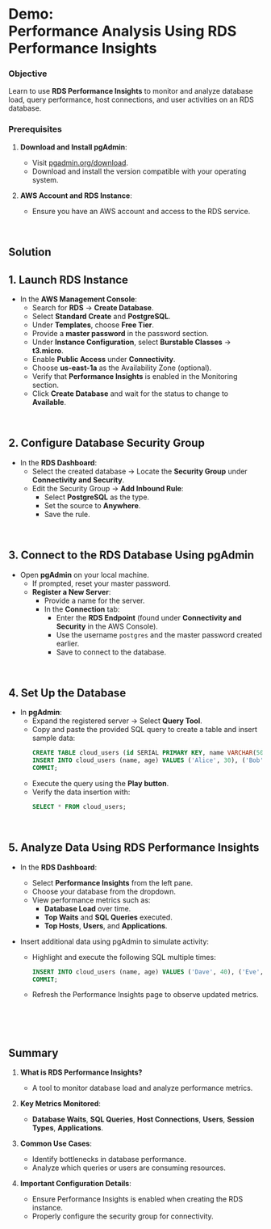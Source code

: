 # Demo:<br>Performance Analysis Using RDS Performance Insights

### **Objective**  
Learn to use **RDS Performance Insights** to monitor and analyze database load, query performance, host connections, and user activities on an RDS database.

### **Prerequisites**
1. **Download and Install pgAdmin**:  
   - Visit [pgadmin.org/download](https://www.pgadmin.org/download).  
   - Download and install the version compatible with your operating system.  

2. **AWS Account and RDS Instance**:  
   - Ensure you have an AWS account and access to the RDS service.

<br>

## Solution

## **1. Launch RDS Instance**  
- In the **AWS Management Console**:  
  - Search for **RDS** → **Create Database**.  
  - Select **Standard Create** and **PostgreSQL**.  
  - Under **Templates**, choose **Free Tier**.  
  - Provide a **master password** in the password section.  
  - Under **Instance Configuration**, select **Burstable Classes** → **t3.micro**.  
  - Enable **Public Access** under **Connectivity**.  
  - Choose **us-east-1a** as the Availability Zone (optional).  
  - Verify that **Performance Insights** is enabled in the Monitoring section.  
  - Click **Create Database** and wait for the status to change to **Available**.

<br>

## **2. Configure Database Security Group**  
- In the **RDS Dashboard**:  
  - Select the created database → Locate the **Security Group** under **Connectivity and Security**.  
  - Edit the Security Group → **Add Inbound Rule**:  
    - Select **PostgreSQL** as the type.  
    - Set the source to **Anywhere**.  
    - Save the rule.

<br>

## **3. Connect to the RDS Database Using pgAdmin**  
- Open **pgAdmin** on your local machine.  
  - If prompted, reset your master password.  
  - **Register a New Server**:  
    - Provide a name for the server.  
    - In the **Connection** tab:  
      - Enter the **RDS Endpoint** (found under **Connectivity and Security** in the AWS Console).  
      - Use the username `postgres` and the master password created earlier.  
      - Save to connect to the database.  

<br>

## **4. Set Up the Database**  
- In **pgAdmin**:  
  - Expand the registered server → Select **Query Tool**.  
  - Copy and paste the provided SQL query to create a table and insert sample data:  
    ```sql
    CREATE TABLE cloud_users (id SERIAL PRIMARY KEY, name VARCHAR(50), age INT);
    INSERT INTO cloud_users (name, age) VALUES ('Alice', 30), ('Bob', 25), ('Charlie', 35);
    COMMIT;
    ```  
  - Execute the query using the **Play button**.  
  - Verify the data insertion with:  
    ```sql
    SELECT * FROM cloud_users;
    ```  

<br>

## **5. Analyze Data Using RDS Performance Insights**  
- In the **RDS Dashboard**:  
  - Select **Performance Insights** from the left pane.  
  - Choose your database from the dropdown.  
  - View performance metrics such as:  
    - **Database Load** over time.  
    - **Top Waits** and **SQL Queries** executed.  
    - **Top Hosts**, **Users**, and **Applications**.  

- Insert additional data using pgAdmin to simulate activity:  
  - Highlight and execute the following SQL multiple times:  
    ```sql
    INSERT INTO cloud_users (name, age) VALUES ('Dave', 40), ('Eve', 28), ('Frank', 45);
    COMMIT;
    ```  
  - Refresh the Performance Insights page to observe updated metrics.

<br><br><br>



## Summary
1. **What is RDS Performance Insights?**  
   - A tool to monitor database load and analyze performance metrics.  

2. **Key Metrics Monitored**:  
   - **Database Waits**, **SQL Queries**, **Host Connections**, **Users**, **Session Types**, **Applications**.  

3. **Common Use Cases**:  
   - Identify bottlenecks in database performance.  
   - Analyze which queries or users are consuming resources.  

4. **Important Configuration Details**:  
   - Ensure Performance Insights is enabled when creating the RDS instance.  
   - Properly configure the security group for connectivity.  
